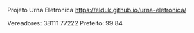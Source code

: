 Projeto Urna Eletronica
https://elduk.github.io/urna-eletronica/

Vereadores:
38111
77222
Prefeito:
99
84
